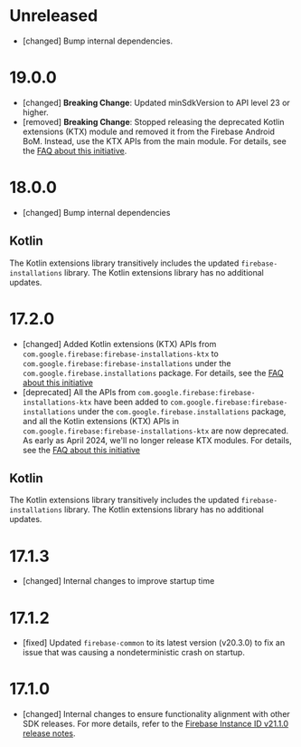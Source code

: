 # Unreleased

- [changed] Bump internal dependencies.

# 19.0.0

- [changed] **Breaking Change**: Updated minSdkVersion to API level 23 or higher.
- [removed] **Breaking Change**: Stopped releasing the deprecated Kotlin extensions (KTX) module and
  removed it from the Firebase Android BoM. Instead, use the KTX APIs from the main module. For
  details, see the
  [FAQ about this initiative](https://firebase.google.com/docs/android/kotlin-migration).

# 18.0.0

- [changed] Bump internal dependencies

## Kotlin

The Kotlin extensions library transitively includes the updated `firebase-installations` library.
The Kotlin extensions library has no additional updates.

# 17.2.0

- [changed] Added Kotlin extensions (KTX) APIs from `com.google.firebase:firebase-installations-ktx`
  to `com.google.firebase:firebase-installations` under the `com.google.firebase.installations`
  package. For details, see the
  [FAQ about this initiative](https://firebase.google.com/docs/android/kotlin-migration)
- [deprecated] All the APIs from `com.google.firebase:firebase-installations-ktx` have been added to
  `com.google.firebase:firebase-installations` under the `com.google.firebase.installations`
  package, and all the Kotlin extensions (KTX) APIs in
  `com.google.firebase:firebase-installations-ktx` are now deprecated. As early as April 2024, we'll
  no longer release KTX modules. For details, see the
  [FAQ about this initiative](https://firebase.google.com/docs/android/kotlin-migration)

## Kotlin

The Kotlin extensions library transitively includes the updated `firebase-installations` library.
The Kotlin extensions library has no additional updates.

# 17.1.3

- [changed] Internal changes to improve startup time

# 17.1.2

- [fixed] Updated `firebase-common` to its latest version (v20.3.0) to fix an issue that was causing
  a nondeterministic crash on startup.

# 17.1.0

- [changed] Internal changes to ensure functionality alignment with other SDK releases. For more
  details, refer to the
  [Firebase Instance ID v21.1.0 release notes](/support/release-notes/android#iid_v21-1-0).
